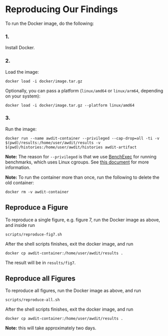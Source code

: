 # Reproducing Our Findings

To run the Docker image, do the following:

### 1.

Install Docker.

### 2.

Load the image:

```shell
docker load -i docker/image.tar.gz
```

Optionally, you can pass a platform (`linux/amd64` or `linux/arm64`, depending on your system):

```shell
docker load -i docker/image.tar.gz --platform linux/amd64
```

### 3.

Run the image:

```shell
docker run --name awdit-container --privileged --cap-drop=all -ti -v $(pwd)/results:/home/user/awdit/results -v $(pwd)/histories:/home/user/awdit/histories awdit-artifact
```

**Note:** The reason for `--privileged` is that we use [BenchExec](https://github.com/sosy-lab/benchexec) for running benchmarks, which uses Linux cgroups. See [this document](https://github.com/sosy-lab/benchexec/blob/26ea602ced1bf339db124efb3cb53bc5dd94098c/doc/benchexec-in-container.md) for more information.

**Note:** To run the container more than once, run the following to delete the old container:
```shell
docker rm -v awdit-container
```

## Reproduce a Figure

To reproduce a single figure, e.g. figure 7, run the Docker image as above, and inside run

```shell
scripts/reproduce-fig7.sh
```

After the shell scripts finishes, exit the docker image, and run

```shell
docker cp awdit-container:/home/user/awdit/results .
```

The result will be in `results/fig7`.

## Reproduce all Figures

To reproduce all figures, run the Docker image as above, and run

```shell
scripts/reproduce-all.sh
```

After the shell scripts finishes, exit the docker image, and run

```shell
docker cp awdit-container:/home/user/awdit/results .
```

**Note:** this will take approximately two days.
